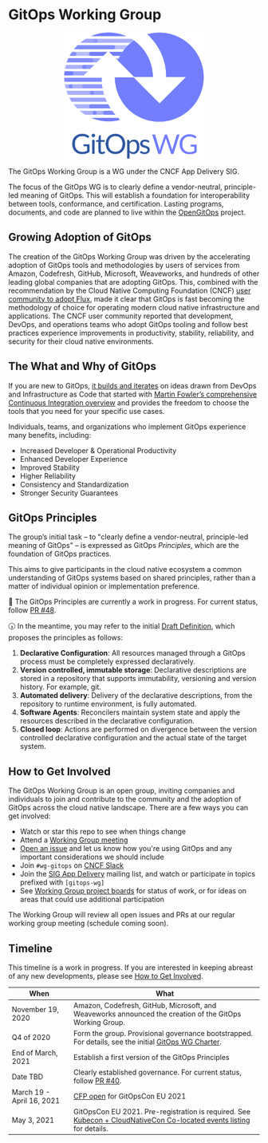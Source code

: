 # GitOps Working Group

<!-- markdownlint-disable MD033 -->
<div style="text-align:center">
<img src="https://raw.githubusercontent.com/gitops-working-group/gitops-working-group/main/assets/logos/GWG/stacked/color/gitopswg-stacked-color.svg" alt="GitOps Working Group logo stacked color" width="280" style="max-width:100%;">
</div>

The GitOps Working Group is a WG under the CNCF App Delivery SIG.

The focus of the GitOps WG is to clearly define a vendor-neutral, principle-led meaning of GitOps. This will establish a foundation for interoperability between tools, conformance, and certification. Lasting programs, documents, and code are planned to live within the [OpenGitOps](https://github.com/open-gitops) project.

## Growing Adoption of GitOps

The creation of the GitOps Working Group was driven by the accelerating adoption of GitOps tools and methodologies by users of services from Amazon, Codefresh, GitHub, Microsoft, Weaveworks, and hundreds of other leading global companies that are adopting GitOps.
This, combined with the recommendation by the Cloud Native Computing Foundation (CNCF) [user community to adopt Flux](https://radar.cncf.io/2020-06-continuous-delivery), made it clear that GitOps is fast becoming the methodology of choice for operating modern cloud native infrastructure and applications.
The CNCF user community reported that development, DevOps, and operations teams who adopt GitOps tooling and follow best practices experience improvements in productivity, stability, reliability, and security for their cloud native environments.

## The What and Why of GitOps

If you are new to GitOps, [it builds and iterates](https://www.weave.works/blog/gitops-operations-by-pull-request) on ideas drawn from DevOps and Infrastructure as Code that started with [Martin Fowler’s comprehensive Continuous Integration overview](https://martinfowler.com/articles/continuousIntegration.html) and provides the freedom to choose the tools that you need for your specific use cases.

Individuals, teams, and organizations who implement GitOps experience many benefits, including:

- Increased Developer & Operational Productivity
- Enhanced Developer Experience
- Improved Stability
- Higher Reliability
- Consistency and Standardization
- Stronger Security Guarantees

## GitOps Principles

The group’s initial task – to "clearly define a vendor-neutral, principle-led meaning of GitOps" – is expressed as GitOps _Principles_, which are the foundation of GitOps practices.

This aims to give participants in the cloud native ecosystem a common understanding of GitOps systems based on shared principles, rather than a matter of individual opinion or implementation preference.

🚧 The GitOps Principles are currently a work in progress. For current status, follow [PR #48](https://github.com/gitops-working-group/gitops-working-group/pull/48).

🕠 In the meantime, you may refer to the initial [Draft Definition](https://docs.google.com/document/d/11EZfvB2FFI837nMmArnyv-wizsIJvc-4_xdgfoUXF4o/view), which proposes the principles as follows:

1. **Declarative Configuration**: All resources managed through a GitOps process must be completely expressed declaratively.
2. **Version controlled, immutable storage**: Declarative descriptions are stored in a repository that supports immutability, versioning and version history. For example, git.
3. **Automated delivery**: Delivery of the declarative descriptions, from the repository to runtime environment, is fully automated.
4. **Software Agents**: Reconcilers maintain system state and apply the resources described in the declarative configuration.
5. **Closed loop**: Actions are performed on divergence between the version controlled declarative configuration and the actual state of the target system.

## How to Get Involved

The GitOps Working Group is an open group, inviting companies and individuals to join and contribute to the community and the adoption of GitOps across the cloud native landscape.
There are a few ways you can get involved:

- Watch or star this repo to see when things change
- Attend a [Working Group meeting](./MEETINGS.md)
- [Open an issue](/../../issues/new) and let us know how you're using GitOps and any important considerations we should include
- Join `#wg-gitops` on [CNCF Slack](https://slack.cncf.io/)
- Join the [SIG App Delivery](https://github.com/cncf/sig-app-delivery) mailing list, and watch or participate in topics prefixed with `[gitops-wg]`
- See [Working Group project boards](https://github.com/orgs/gitops-working-group/projects) for status of work, or for ideas on areas that could use additional participation

The Working Group will review all open issues and PRs at our regular working group meeting (schedule coming soon).

## Timeline

This timeline is a work in progress.
If you are interested in keeping abreast of any new developments, please see [How to Get Involved](#how-to-get-involved).

| When | What |
| -- | -- |
| November 19, 2020 | Amazon, Codefresh, GitHub, Microsoft, and Weaveworks announced the creation of the GitOps Working Group. |
| Q4 of 2020 | Form the group. Provisional governance bootstrapped. For details, see the initial [GitOps WG Charter](https://docs.google.com/document/d/11EZfvB2FFI837nMmArnyv-wizsIJvc-4_xdgfoUXF4o/view). |
| End of March, 2021 | Establish a first version of the GitOps Principles |
| Date TBD | Clearly established governance. For current status, follow [PR #40](https://github.com/gitops-working-group/gitops-working-group/discussions/40). |
| March 19 - April 16, 2021 | [CFP open](https://docs.google.com/forms/d/e/1FAIpQLSeNahDbiEolx6WZmtxx4L65qmq7pZTX86nQAltq2uC12tCQYg/viewform) for GitOpsCon EU 2021 |
| May 3, 2021 | GitOpsCon EU 2021. Pre-registration is required. See [Kubecon + CloudNativeCon Co-located events listing](https://events.linuxfoundation.org/kubecon-cloudnativecon-europe/program/colocated-events/#gitops-con) for details. |

